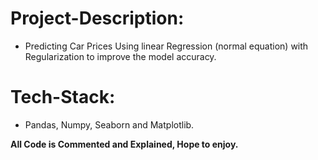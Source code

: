 # Project-Description:
- Predicting Car Prices Using linear Regression (normal equation) with Regularization to improve the model accuracy.

# Tech-Stack:
- Pandas, Numpy, Seaborn and Matplotlib.

**All Code is Commented and Explained, Hope to enjoy.**
